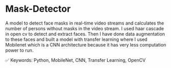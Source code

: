 # Mask-Detector

A model to detect face masks in real-time video streams and calculates the number of persons without masks in the video stream.
I used haar cascade in open cv to detect and extract faces.
Then I have done data augmentation to these faces and built a model with transfer learning where I used Mobilenet which is a CNN architecture because it has very less computation power to run.

✅ Keywords: Python, MobileNet, CNN, Transfer Learning, OpenCV
